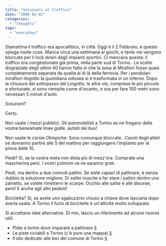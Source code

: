 ```yaml
---
title: "Soluzioni al traffico"
date: "2006-02-02"
categories: 
  - "thoughts"
tags: 
  - "everydays"
---
```


Stamattina il traffico era apocalittico, in città. Oggi è il 2 Febbraio, e questo spiega molte cose. Manca circa una settimana ai giochi, e tante vie vengono bloccate per il lock down degli impianti sportivi. Ci mancava questa: il traffico era congestionato già prima, nella parte sud di Torino.. Le scelte disgraziate degli ultimi 40 hanno fatto sì che la zona di Mirafiori fosse quasi completamente separata da quella al di là della ferrovia. Per i pendolari mirafiori-lingotto la quotidiana odissea si è trasformata in un inferno. Dopo la chiusura del sottopasso del Lingotto, le altre vie, comprese le più piccole e sfortunate, si sono riempite come d'incanto, e ora per fare 100 metri sono necessari 5 minuti d'auto.

Soluzioni?

Certo.

Non usate i mezzi pubblici. Gli automobilisti a Torino se ne fregano delle vostre beneamate linee gialle, autisti dei bus!

Non usate le corsie Olimpiche. Sono comunque bloccate.. Cavoli degli atleti se dovranno partire alle 5 del mattino per raggiungere l'impianto per la prova delle 10.

Piedi? Sì, se la vostra meta non dista più di mezz'ora. Comprate una mascherina però. I vostri polmoni ve ne saranno grati.

Piedi, ma dentro a due comodi pattini. Se siete capaci di pattinare, è senza dubbio la soluzione migliore. Di solito riuscite a far stare i pattini dentro uno zainetto, se volete rimettervi le scarpe. Occhio alle salite e alle discese, però! E anche agli altri pedoni!

Bicicletta? Sì, se avete uno sgabuzzino chiuso a chiave dove lasciarla dopo averla usata. A Torino il furto di biciclette è un'attività molto sviluppata.

Si accettano idee alternative. Di mio, lascio un riferimento ad alcune risorse utili.

- Piste a torino dove imparare a pattinare [§](http://www.comune.torino.it/sport_torino/pattinaggio.htm)
- Le piste ciclabili a Torino (c'è pure una mappa) [§](http://www.peveradasnc.it/mtb/percorsi/ciclopiste/)
- Il sito dedicato alle bici del comune di Torino [§](http://www.comune.torino.it/ambiente/bici/index.html)
